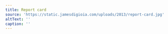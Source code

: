 ```yaml
---
title: Report card
source: 'https://static.jamesdigioia.com/uploads/2013/report-card.jpg'
altText: ''
caption: ''
---
```


